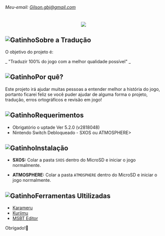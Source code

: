 
*Meu-email: Gilson.gbj@gmail.com*

<h1 align="center"><figure>
  <img src="https://github.com/JUNIORGBJ/Splatoon_2_PT-BR/blob/master/Splaton2_logo.jpg">
</figure></h1>


## ![Gatinho](https://img.icons8.com/color/30/000000/github--v1.png)Sobre a Tradução

O objetivo do projeto é:

_ "Traduzir 100% do jogo com a melhor qualidade possível" _

## ![Gatinho](https://img.icons8.com/color/30/000000/github--v1.png)Por quê?

Este projeto irá ajudar muitas pessoas a entender melhor a história do jogo, portanto ficarei feliz se você puder ajudar de alguma forma o projeto, tradução, erros ortográficos e revisão em jogo!

## ![Gatinho](https://img.icons8.com/color/30/000000/github--v1.png)Requerimentos

- Obrigatório o uptade Ver 5.2.0 (v2818048)
- Nintendo Switch Debloqueado - SXOS ou ATMOSPHERE>

## ![Gatinho](https://img.icons8.com/color/30/000000/github--v1.png)Instalação

- **SXOS:** Colar a pasta ```SXOS``` dentro do MicroSD e iniciar o jogo normalmente.

- **ATMOSPHERE:** Colar a pasta ```ATMOSPHERE``` dentro do MicroSD e iniciar o jogo normalmente.

## ![Gatinho](https://img.icons8.com/color/30/000000/github--v1.png)Ferramentas Ultilizadas

- [Karameru](https://github.com/IcySon55/Kuriimu)
- [Kuriimu](https://github.com/IcySon55/Kuriimu)
- [MSBT Editor](https://github.com/IcySon55/3DLandMSBTeditor)



Obrigado!:wave:
